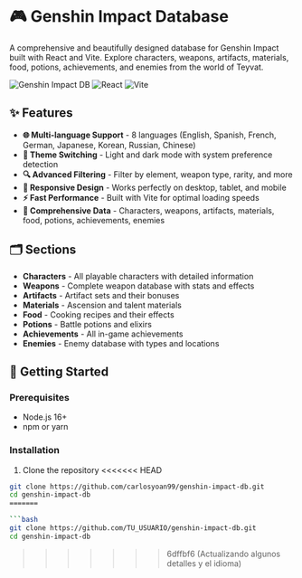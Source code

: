 # 🎮 Genshin Impact Database

A comprehensive and beautifully designed database for Genshin Impact built with React and Vite. Explore characters, weapons, artifacts, materials, food, potions, achievements, and enemies from the world of Teyvat.

![Genshin Impact DB](https://img.shields.io/badge/Genshin-Impact-orange?style=for-the-badge&logo=genshinimpact)
![React](https://img.shields.io/badge/React-18.2-blue?style=for-the-badge&logo=react)
![Vite](https://img.shields.io/badge/Vite-4.4-purple?style=for-the-badge&logo=vite)

## ✨ Features

- **🌐 Multi-language Support** - 8 languages (English, Spanish, French, German, Japanese, Korean, Russian, Chinese)
- **🎨 Theme Switching** - Light and dark mode with system preference detection
- **🔍 Advanced Filtering** - Filter by element, weapon type, rarity, and more
- **📱 Responsive Design** - Works perfectly on desktop, tablet, and mobile
- **⚡ Fast Performance** - Built with Vite for optimal loading speeds
- **🎯 Comprehensive Data** - Characters, weapons, artifacts, materials, food, potions, achievements, enemies

## 🗂️ Sections

- **Characters** - All playable characters with detailed information
- **Weapons** - Complete weapon database with stats and effects
- **Artifacts** - Artifact sets and their bonuses
- **Materials** - Ascension and talent materials
- **Food** - Cooking recipes and their effects
- **Potions** - Battle potions and elixirs
- **Achievements** - All in-game achievements
- **Enemies** - Enemy database with types and locations

## 🚀 Getting Started

### Prerequisites

- Node.js 16+
- npm or yarn

### Installation

1. Clone the repository
   <<<<<<< HEAD

````bash
git clone https://github.com/carlosyoan99/genshin-impact-db.git
cd genshin-impact-db
=======

```bash
git clone https://github.com/TU_USUARIO/genshin-impact-db.git
cd genshin-impact-db
````

> > > > > > > 6dffbf6 (Actualizando algunos detalles y el idioma)
